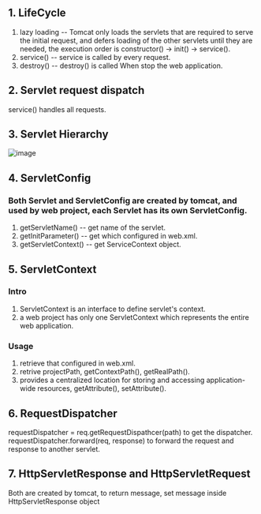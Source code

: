 ## 1. LifeCycle
1. lazy loading -- Tomcat only loads the servlets that are required to serve the initial request, and defers loading of the other servlets until they are needed, the execution order is constructor() -> init() -> service().  
2. service() -- service is called by every request.  
3. destroy() -- destroy() is called When stop the web application.  

## 2. Servlet request dispatch
service() handles all requests.  

## 3. Servlet Hierarchy
![image](https://user-images.githubusercontent.com/43444919/226262609-df5c213e-1e29-41b8-983b-84509be99be0.png)

## 4. ServletConfig
### Both Servlet and ServletConfig are created by tomcat, and used by web project, each Servlet has its own ServletConfig.
1. getServletName() -- get name of the servlet.  
2. getInitParameter() -- get <init-param> which configured in web.xml.  
3. getServletContext() -- get ServiceContext object.  
  
## 5. ServletContext
### Intro
1. ServletContext is an interface to define servlet's context.  
2. a web project has only one ServletContext which represents the entire web application.   
### Usage
1. retrieve <context-params> that configured in web.xml.  
2. retrive projectPath, getContextPath(), getRealPath().  
3. provides a centralized location for storing and accessing application-wide resources, getAttribute(), setAttribute().  
  
## 6. RequestDispatcher
requestDispatcher = req.getRequestDispathcer(path) to get the dispatcher.  
requestDispatcher.forward(req, response) to forward the request and response to another servlet.  

## 7. HttpServletResponse and HttpServletRequest
Both are created by tomcat, to return message, set message inside HttpServletResponse object




